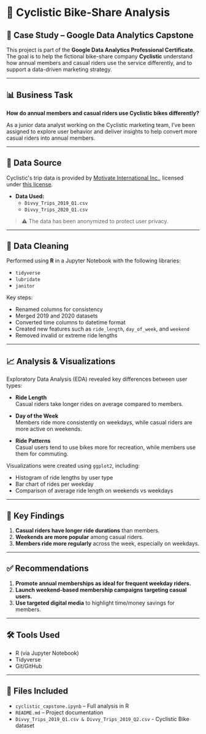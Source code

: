 
# 🚴 Cyclistic Bike-Share Analysis

## 📌 Case Study – Google Data Analytics Capstone

This project is part of the **Google Data Analytics Professional Certificate**. The goal is to help the fictional bike-share company **Cyclistic** understand how annual members and casual riders use the service differently, and to support a data-driven marketing strategy.

---

## 📊 Business Task

**How do annual members and casual riders use Cyclistic bikes differently?**

As a junior data analyst working on the Cyclistic marketing team, I’ve been assigned to explore user behavior and deliver insights to help convert more casual riders into annual members.

---

## 📁 Data Source

Cyclistic's trip data is provided by [Motivate International Inc.](https://divvy-tripdata.s3.amazonaws.com/index.html), licensed under [this license](https://ride.divvybikes.com/data-license-agreement).

- **Data Used:**  
  - `Divvy_Trips_2019_Q1.csv`
  - `Divvy_Trips_2020_Q1.csv`

> ⚠️ The data has been anonymized to protect user privacy.

---

## 🧹 Data Cleaning

Performed using **R** in a Jupyter Notebook with the following libraries:

- `tidyverse`
- `lubridate`
- `janitor`

Key steps:
- Renamed columns for consistency
- Merged 2019 and 2020 datasets
- Converted time columns to datetime format
- Created new features such as `ride_length`, `day_of_week`, and `weekend`
- Removed invalid or extreme ride lengths

---

## 📈 Analysis & Visualizations

Exploratory Data Analysis (EDA) revealed key differences between user types:

- **Ride Length**  
  Casual riders take longer rides on average compared to members.

- **Day of the Week**  
  Members ride more consistently on weekdays, while casual riders are more active on weekends.

- **Ride Patterns**  
  Casual users tend to use bikes more for recreation, while members use them for commuting.

Visualizations were created using `ggplot2`, including:
- Histogram of ride lengths by user type
- Bar chart of rides per weekday
- Comparison of average ride length on weekends vs weekdays

---

## 🧠 Key Findings

1. **Casual riders have longer ride durations** than members.
2. **Weekends are more popular** among casual riders.
3. **Members ride more regularly** across the week, especially on weekdays.

---

## ✅ Recommendations

1. **Promote annual memberships as ideal for frequent weekday riders.**
2. **Launch weekend-based membership campaigns targeting casual users.**
3. **Use targeted digital media** to highlight time/money savings for members.

---

## 🛠️ Tools Used

- R (via Jupyter Notebook)
- Tidyverse
- Git/GitHub

---

## 📎 Files Included

- `cyclistic_capstone.ipynb` – Full analysis in R
- `README.md` – Project documentation
- `Divvy_Trips_2019_Q1.csv & Divvy_Trips_2019_Q2.csv` - Cyclistic Bike dataset
